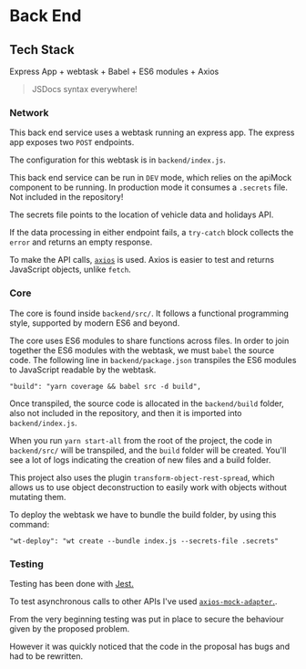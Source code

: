 # Back End

## Tech Stack

Express App + webtask + Babel + ES6 modules + Axios

> JSDocs syntax everywhere!

### Network

This back end service uses a webtask running an express app. The express app exposes two `POST` endpoints.

The configuration for this webtask is in `backend/index.js`.

This back end service can be run in `DEV` mode, which relies on the apiMock component to be running. In production mode it consumes a `.secrets` file. Not included in the repository!

The secrets file points to the location of vehicle data and holidays API.

If the data processing in either endpoint fails, a `try-catch` block collects the `error` and returns an empty response.

To make the API calls, [`axios`](https://github.com/axios/axios) is used. Axios is easier to test and returns JavaScript objects, unlike `fetch`.

### Core

The core is found inside `backend/src/`. It follows a functional programming style, supported by modern ES6 and beyond.

The core uses ES6 modules to share functions across files. In order to join together the ES6 modules with the webtask, we must `babel` the source code. The following line in `backend/package.json` transpiles the ES6 modules to JavaScript readable by the webtask.

```
"build": "yarn coverage && babel src -d build",
```

Once transpiled, the source code is allocated in the `backend/build` folder, also not included in the repository, and then it is imported into `backend/index.js`.

When you run `yarn start-all` from the root of the project, the code in `backend/src/` will be transpiled, and the `build` folder will be created. You'll see a lot of logs indicating the creation of new files and a build folder.

This project also uses the plugin `transform-object-rest-spread`, which allows us to use object deconstruction to easily work with objects without mutating them.

To deploy the webtask we have to bundle the build folder, by using this command:

```
"wt-deploy": "wt create --bundle index.js --secrets-file .secrets"
```

### Testing

Testing has been done with [Jest.](https://jestjs.io/)

To test asynchronous calls to other APIs I've used [`axios-mock-adapter`.](https://github.com/ctimmerm/axios-mock-adapter).

From the very beginning testing was put in place to secure the behaviour given by the proposed problem.

However it was quickly noticed that the code in the proposal has bugs and had to be rewritten.
